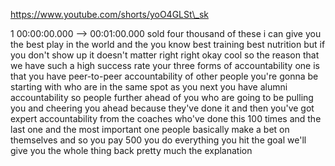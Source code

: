 https://www.youtube.com/shorts/yoO4GLSt\_sk

1 00:00:00.000 --\> 00:01:00.000 sold four thousand of these i can give
you the best play in the world and the you know best training best
nutrition but if you don't show up it doesn't matter right right okay
cool so the reason that we have such a high success rate your three
forms of accountability one is that you have peer-to-peer accountability
of other people you're gonna be starting with who are in the same spot
as you next you have alumni accountability so people further ahead of
you who are going to be pulling you and cheering you ahead because
they've done it and then you've got expert accountability from the
coaches who've done this 100 times and the last one and the most
important one people basically make a bet on themselves and so you pay
500 you do everything you hit the goal we'll give you the whole thing
back pretty much the explanation
